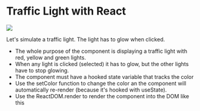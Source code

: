 # Traffic Light with React
<p>
  <a href="https://gitpod.io#https://github.com/4GeeksAcademy/react-hello.git"><img src="https://raw.githubusercontent.com/4GeeksAcademy/react-hello/master/open-in-gitpod.svg?sanitize=true" />
  </a>
</p>

Let's simulate a traffic light. The light has to glow when clicked.

- The whole purpose of the component is displaying a traffic light with red, yellow and green lights.
- When any light is clicked (selected) it has to glow, but the other lights have to stop glowing.
- The component must have a hooked state variable that tracks the color
- Use the setColor function to change the color an the component will automatically re-render (because it's hooked with useState).
- Use the ReactDOM.render to render the component into the DOM like this
